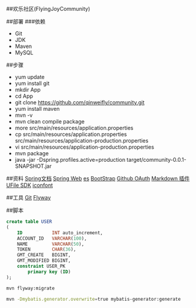 ##欢乐社区(FlyingJoyCommunity)

##部署
###依赖
- Git
- JDK
- Maven
- MySQL

##步骤
- yum update
- yum install git
- mkdir App
- cd App
- git clone https://github.com/qinweifly/community.git
- yum install maven
- mvn -v
- mvn clean compile package
- more src/main/resources/application.properties
- cp src/main/resources/application.properties src/main/resources/application-production.properties
- vi src/main/resources/application-production.properties
- mvn package
- java -jar -Dspring.profiles.active=production target/community-0.0.1-SNAPSHOT.jar

##资料
[Spring文档](https://spring.io/guides)
[Spring Web](https://spring.io/guides/gs/serving-web-content/)
[es](https://elasticsearch.cn/explore)
[BootStrap](https://v3.bootcss.com/getting-started/)
[Github OAuth](https://developer.github.com/apps/building-github-apps/creating-a-github-app/)
[Markdown 插件](https://pandao.github.io/editor.md/)
[UFile SDK](https://github.com/ucloud/ufile-sdk-java)
[iconfont](https://www.iconfont.cn/)

##工具
[Git](https://git-scm.com/downloads)
[Flyway](https://flywaydb.org/getstarted/firststeps/maven)

##脚本
```sql
create table USER
(
    ID           INT auto_increment,
    ACCOUNT_ID   VARCHAR(100),
    NAME         VARCHAR(50),
    TOKEN        CHAR(36),
    GMT_CREATE   BIGINT,
    GMT_MODIFIED BIGINT,
    constraint USER_PK
        primary key (ID)
);
```

```bash
mvn flyway:migrate

mvn -Dmybatis.generator.overwrite=true mybatis-generator:generate
```